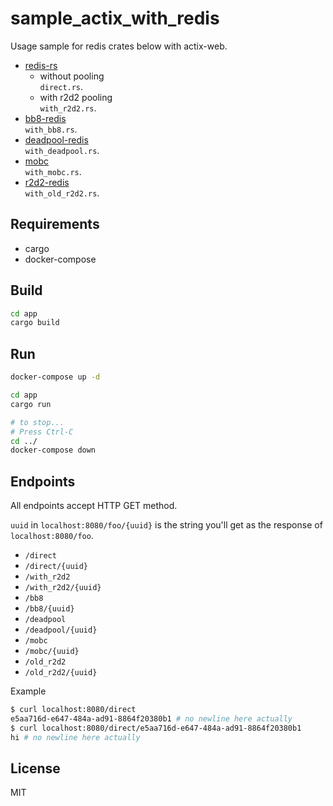 # sample_actix_with_redis
Usage sample for redis crates below with actix-web.

- [redis-rs](https://github.com/mitsuhiko/redis-rs)
  - without pooling  
    `direct.rs`.
  - with r2d2 pooling  
    `with_r2d2.rs`.
- [bb8-redis](https://github.com/djc/bb8)  
  `with_bb8.rs`.
- [deadpool-redis](https://github.com/bikeshedder/deadpool)  
  `with_deadpool.rs`.
- [mobc](https://github.com/importcjj/mobc)  
  `with_mobc.rs`.
- [r2d2-redis](https://github.com/sorccu/r2d2-redis)  
  `with_old_r2d2.rs`.

## Requirements
- cargo
- docker-compose

## Build
```sh
cd app
cargo build
```

## Run
```sh
docker-compose up -d

cd app
cargo run

# to stop...
# Press Ctrl-C
cd ../
docker-compose down
```

## Endpoints
All endpoints accept HTTP GET method.

`uuid` in `localhost:8080/foo/{uuid}` is the string you'll get as the response of `localhost:8080/foo`.

- `/direct` 
- `/direct/{uuid}`
- `/with_r2d2` 
- `/with_r2d2/{uuid}`
- `/bb8` 
- `/bb8/{uuid}`
- `/deadpool` 
- `/deadpool/{uuid}`
- `/mobc` 
- `/mobc/{uuid}`
- `/old_r2d2` 
- `/old_r2d2/{uuid}`


Example
```sh
$ curl localhost:8080/direct
e5aa716d-e647-484a-ad91-8864f20380b1 # no newline here actually
$ curl localhost:8080/direct/e5aa716d-e647-484a-ad91-8864f20380b1
hi # no newline here actually
```

## License
MIT